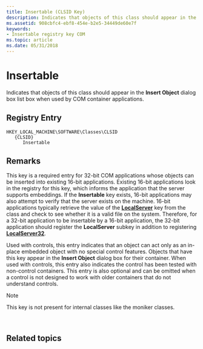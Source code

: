 ```yaml
---
title: Insertable (CLSID Key)
description: Indicates that objects of this class should appear in the Insert Object dialog box list box when used by COM container applications.
ms.assetid: 908cbfc4-ebf8-454e-b2e5-34449de60e7f
keywords:
- Insertable registry key COM
ms.topic: article
ms.date: 05/31/2018
---
```


# Insertable

Indicates that objects of this class should appear in the **Insert Object** dialog box list box when used by COM container applications.

## Registry Entry

```
HKEY_LOCAL_MACHINE\SOFTWARE\Classes\CLSID
   {CLSID}
      Insertable
```

## Remarks

This key is a required entry for 32-bit COM applications whose objects can be inserted into existing 16-bit applications. Existing 16-bit applications look in the registry for this key, which informs the application that the server supports embeddings. If the **Insertable** key exists, 16-bit applications may also attempt to verify that the server exists on the machine. 16-bit applications typically retrieve the value of the [**LocalServer**](localserver.md) key from the class and check to see whether it is a valid file on the system. Therefore, for a 32-bit application to be insertable by a 16-bit application, the 32-bit application should register the **LocalServer** subkey in addition to registering [**LocalServer32**](localserver32.md).

Used with controls, this entry indicates that an object can act only as an in-place embedded object with no special control features. Objects that have this key appear in the **Insert Object** dialog box for their container. When used with controls, this entry also indicates the control has been tested with non-control containers. This entry is also optional and can be omitted when a control is not designed to work with older containers that do not understand controls.

> [!Note]  
> This key is not present for internal classes like the moniker classes.

 

## Related topics

<dl> <dt>

[**<ProgID>**](-progid--key.md)
</dt> </dl>

 

 




